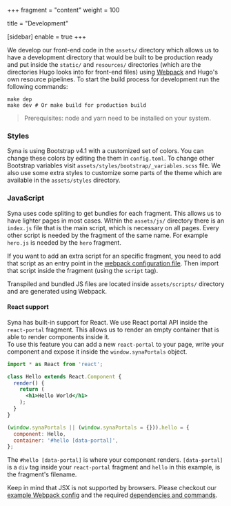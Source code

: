 +++
fragment = "content"
weight = 100

title = "Development"

[sidebar]
  enable = true
+++

We develop our front-end code in the `assets/` directory which allows us to have a development directory that would be built to be production ready and put inside the `static/` and `resources/` directories (which are the directories Hugo looks into for front-end files) using [Webpack](https://webpack.js.org/) and Hugo's own resource pipelines.
To start the build process for development run the following commands:

```
make dep
make dev # Or make build for production build
```

> Prerequisites: node and yarn need to be installed on your system.

### Styles

Syna is using Bootstrap v4.1 with a customized set of colors.
You can change these colors by editing the them in `config.toml`.
To change other Bootstrap variables visit `assets/styles/bootstrap/_variables.scss` file.
We also use some extra styles to customize some parts of the theme which are available in the `assets/styles` directory.

### JavaScript

Syna uses code spliting to get bundles for each fragment.
This allows us to have lighter pages in most cases.
Within the `assets/js/` directory there is an `index.js` file that is the main script, which is necessary on all pages.
Every other script is needed by the fragment of the same name.
For example `hero.js` is needed by the `hero` fragment.

If you want to add an extra script for an specific fragment, you need to add that script as an entry point in the [webpack configuration file](/webpack.config.js).
Then import that script inside the fragment (using the `script` tag).

Transpiled and bundled JS files are located inside `assets/scripts/` directory and are generated using Webpack.

#### React support

Syna has built-in support for React. We use React portal API inside the `react-portal` fragment. This allows us to render an empty container that is able to render components inside it.  
To use this feature you can add a new `react-portal` to your page, write your component and expose it inside the `window.synaPortals` object.

```jsx
import * as React from 'react';

class Hello extends React.Component {
  render() {
    return (
      <h1>Hello World</h1>
    );
  }
}

(window.synaPortals || (window.synaPortals = {})).hello = {
  component: Hello,
  container: '#hello [data-portal]',
};
```

The `#hello [data-portal]` is where your component renders. `[data-portal]` is a `div` tag inside your `react-portal` fragment and `hello` in this example, is the fragment's filename.

Keep in mind that JSX is not supported by browsers. Please checkout our [example Webpack config](https://github.com/okkur/syna/blob/master/exampleSite/webpack.config.js) and the required [dependencies and commands](https://github.com/okkur/syna/blob/master/exampleSite/package.json).
